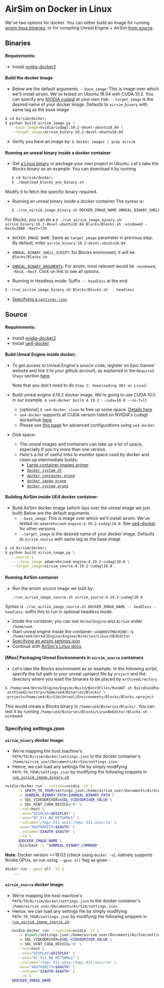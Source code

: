 # AirSim on Docker in Linux
We've two options for docker. You can either build an image for running [airsim linux binaries](#binaries), or for compiling Unreal Engine + AirSim [from source](#source)

## Binaries
#### Requirements:
- Install [nvidia-docker2](https://github.com/NVIDIA/nvidia-docker#quickstart)

#### Build the docker image
- Below are the default arguments.
  `--base_image`: This is image over which we'll install airsim. We've tested on Ubuntu 18.04 with CUDA 10.2.
   You can specify any [NVIDIA cudagl](https://hub.docker.com/r/nvidia/cudagl/) at your own risk.
   `--target_image` is the desired name of your docker image.
   Defaults to `airsim_binary` with same tag as the base image

```bash
$ cd Airsim/docker;
$ python build_airsim_image.py \
   --base_image=nvidia/cudagl:10.2-devel-ubuntu18.04 \
   --target_image=airsim_binary:10.2-devel-ubuntu18.04
```

- Verify you have an image by:
 `$ docker images | grep airsim`

#### Running an unreal binary inside a docker container
- Get [a Linux binary](https://github.com/Microsoft/AirSim/releases) or package your own project in Ubuntu.
Let's take the Blocks binary as an example.
You can download it by running

```bash
   $ cd Airsim/docker;
   $ ./download_blocks_env_binary.sh
```

Modify it to fetch the specific binary required.

- Running an unreal binary inside a docker container
   The syntax is:

```bash
   $ ./run_airsim_image_binary.sh DOCKER_IMAGE_NAME UNREAL_BINARY_SHELL_SCRIPT UNREAL_BINARY_ARGUMENTS -- headless
```

   For Blocks, you can do a `$ ./run_airsim_image_binary.sh airsim_binary:10.2-devel-ubuntu18.04 Blocks/Blocks.sh -windowed -ResX=1080 -ResY=720`

   * `DOCKER_IMAGE_NAME`: Same as `target_image` parameter in previous step. By default, enter `airsim_binary:10.2-devel-ubuntu18.04`
   * `UNREAL_BINARY_SHELL_SCRIPT`: for Blocks enviroment, it will be `Blocks/Blocks.sh`
   * [`UNREAL_BINARY_ARGUMENTS`](https://docs.unrealengine.com/en-us/Programming/Basics/CommandLineArguments):
      For airsim, most relevant would be `-windowed`, `-ResX`, `-ResY`. Click on link to see all options.

  * Running in Headless mode:
      Suffix `-- headless` at the end:
```bash
$ ./run_airsim_image_binary.sh Blocks/Blocks.sh -- headless
```

- [Specifying a `settings.json`](#specifying-settingsjson)

## Source
#### Requirements:
- Install [nvidia-docker2](https://docs.nvidia.com/datacenter/cloud-native/container-toolkit/install-guide.html#docker)
- Install [ue4-docker](https://docs.adamrehn.com/ue4-docker/configuration/configuring-linux)

#### Build Unreal Engine inside docker:
- To get access to Unreal Engine's source code, register on Epic Games' website and link it to your github account, as explained in the `Required Steps` section [here](https://docs.unrealengine.com/en-us/Platforms/Linux/BeginnerLinuxDeveloper/SettingUpAnUnrealWorkflow).

    Note that you don't need to do `Step 2: Downloading UE4 on Linux`!

- Build unreal engine 4.19.2 docker image. We're going to use CUDA 10.0 in our example.
    `$ ue4-docker build 4.19.2 --cuda=10.0 --no-full`
    - [optional] `$ ue4-docker clean` to free up some space. [Details here](https://docs.adamrehn.com/ue4-docker/commands/clean)
    - `ue4-docker` supports all CUDA version listed on NVIDIA's cudagl dockerhub [here](https://hub.docker.com/r/nvidia/cudagl/).
    - Please see [this page](https://docs.adamrehn.com/ue4-docker/building-images/advanced-build-options) for advanced configurations using `ue4-docker`

- Disk space:
    - The unreal images and containers can take up a lot of space, especially if you try more than one version.
    - Here's a list of useful links to monitor space used by docker and clean up intermediate builds:
        - [Large container images primer](https://docs.adamrehn.com/ue4-docker/read-these-first/large-container-images-primer)
        - [`docker system df`](https://docs.docker.com/engine/reference/commandline/system_df/)
        - [`docker container prune`](https://docs.docker.com/engine/reference/commandline/container_prune/)
        - [`docker image prune`](https://docs.docker.com/engine/reference/commandline/image_prune/)
        - [`docker system prune`](https://docs.docker.com/engine/reference/commandline/system_prune/)

#### Building AirSim inside UE4 docker container:
* Build AirSim docker image (which lays over the unreal image we just built)
  Below are the default arguments.
    - `--base_image`: This is image over which we'll install airsim. We've tested on `adamrehn/ue4-engine:4.19.2-cudagl10.0`. See [ue4-docker](https://docs.adamrehn.com/ue4-docker/building-images/available-container-images) for other versions.
    - `--target_image` is the desired name of your docker image.
   Defaults to `airsim_source` with same tag as the base image

```bash
$ cd Airsim/docker;
$ python build_airsim_image.py \
   --source \
   ----base_image adamrehn/ue4-engine:4.19.2-cudagl10.0 \
   --target_image=airsim_source:4.19.2-cudagl10.0
```

#### Running AirSim container
* Run the airsim source image we built by:

```bash
   ./run_airsim_image_source.sh airsim_source:4.19.2-cudagl10.0
```

   Syntax is `./run_airsim_image_source.sh DOCKER_IMAGE_NAME -- headless`
   `-- headless`: suffix this to run in optional headless mode.

* Inside the container, you can see `UnrealEngine` and `AirSim` under `/home/ue4`.
* Start unreal engine inside the container:
   `ue4@HOSTMACHINE:~$ /home/ue4/UnrealEngine/Engine/Binaries/Linux/UE4Editor`
* [Specifying an airsim settings.json](#specifying-settingsjson)
* Continue with [AirSim's Linux docs](build_linux.md#build-unreal-environment).

#### [Misc] Packaging Unreal Environments in `airsim_source` containers
* Let's take the Blocks environment as an example.
    In the following script, specify the full path to your unreal uproject file by `project` and the directory where you want the binaries to be placed by `archivedirectory`

```bash
$ /home/ue4/UnrealEngine/Engine/Build/BatchFiles/RunUAT.sh BuildCookRun -platform=Linux -clientconfig=Shipping -serverconfig=Shipping -noP4 -cook -allmaps -build -stage -prereqs -pak -archive \
-archivedirectory=/home/ue4/Binaries/Blocks/ \
-project=/home/ue4/AirSim/Unreal/Environments/Blocks/Blocks.uproject
```

This would create a Blocks binary in `/home/ue4/Binaries/Blocks/`.
You can test it by running `/home/ue4/Binaries/Blocks/LinuxNoEditor/Blocks.sh -windowed`

### Specifying settings.json
#### `airsim_binary` docker image:
  - We're mapping the host machine's `PATH/TO/Airsim/docker/settings.json` to the docker container's `/home/airsim_user/Documents/AirSim/settings.json`.
  - Hence, we can load any settings file by simply modifying `PATH_TO_YOUR/settings.json` by modifying the following snippets in [`run_airsim_image_binary.sh`](https://github.com/Microsoft/AirSim/blob/master/docker/run_airsim_image_binary.sh)

```bash
nvidia-docker run --runtime=nvidia -it \
      -v $PATH_TO_YOUR/settings.json:/home/airsim_user/Documents/AirSim/settings.json \
      -v $UNREAL_BINARY_PATH:$UNREAL_BINARY_PATH \
      -e SDL_VIDEODRIVER=$SDL_VIDEODRIVER_VALUE \
      -e SDL_HINT_CUDA_DEVICE='0' \
      --net=host \
      --env="DISPLAY=$DISPLAY" \
      --env="QT_X11_NO_MITSHM=1" \
      --volume="/tmp/.X11-unix:/tmp/.X11-unix:rw" \
      -env="XAUTHORITY=$XAUTH" \
      --volume="$XAUTH:$XAUTH" \
      --rm \
      $DOCKER_IMAGE_NAME \
      /bin/bash -c "$UNREAL_BINARY_COMMAND"
```

**Note:** Docker version >=19.03 (check using `docker -v`), natively supports Nvidia GPUs, so run using `--gpus all` flag as given -

```bash
docker run --gpus all -it \
    ...
```

####  `airsim_source` docker image:

  * We're mapping the host machine's `PATH/TO/Airsim/docker/settings.json` to the docker container's `/home/airsim_user/Documents/AirSim/settings.json`.
  * Hence, we can load any settings file by simply modifying `PATH_TO_YOUR/settings.json` by modifying the following snippets in [`run_airsim_image_source.sh`](https://github.com/Microsoft/AirSim/blob/master/docker/run_airsim_image_source.sh):

```bash
   nvidia-docker run --runtime=nvidia -it \
      -v $(pwd)/settings.json:/home/airsim_user/Documents/AirSim/settings.json \
      -e SDL_VIDEODRIVER=$SDL_VIDEODRIVER_VALUE \
      -e SDL_HINT_CUDA_DEVICE='0' \
      --net=host \
      --env="DISPLAY=$DISPLAY" \
      --env="QT_X11_NO_MITSHM=1" \
      --volume="/tmp/.X11-unix:/tmp/.X11-unix:rw" \
      -env="XAUTHORITY=$XAUTH" \
      --volume="$XAUTH:$XAUTH" \
      --rm \
   $DOCKER_IMAGE_NAME
```
